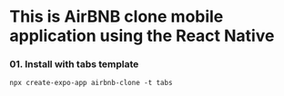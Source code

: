 # This is AirBNB clone mobile application using the React Native

### 01. Install with tabs template

`npx create-expo-app airbnb-clone -t tabs`
